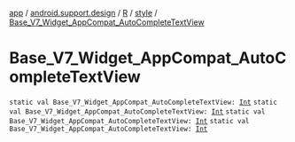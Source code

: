 [app](../../../index.md) / [android.support.design](../../index.md) / [R](../index.md) / [style](index.md) / [Base_V7_Widget_AppCompat_AutoCompleteTextView](.)

# Base_V7_Widget_AppCompat_AutoCompleteTextView

`static val Base_V7_Widget_AppCompat_AutoCompleteTextView: `[`Int`](https://kotlinlang.org/api/latest/jvm/stdlib/kotlin/-int/index.html)
`static val Base_V7_Widget_AppCompat_AutoCompleteTextView: `[`Int`](https://kotlinlang.org/api/latest/jvm/stdlib/kotlin/-int/index.html)
`static val Base_V7_Widget_AppCompat_AutoCompleteTextView: `[`Int`](https://kotlinlang.org/api/latest/jvm/stdlib/kotlin/-int/index.html)
`static val Base_V7_Widget_AppCompat_AutoCompleteTextView: `[`Int`](https://kotlinlang.org/api/latest/jvm/stdlib/kotlin/-int/index.html)
